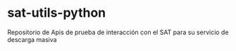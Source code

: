 # sat-utils-python
Repositorio de Apis de prueba de interacción con el SAT para su servicio de descarga masiva
